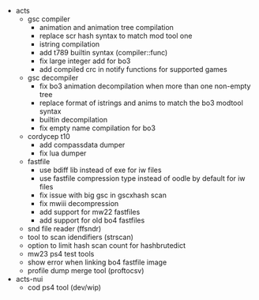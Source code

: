 - acts
  - gsc compiler
    - animation and animation tree compilation
    - replace scr hash syntax to match mod tool one
    - istring compilation
    - add t789 builtin syntax (compiler::func)
    - fix large integer add for bo3
    - add compiled crc in notify functions for supported games
  - gsc decompiler
    - fix bo3 animation decompilation when more than one non-empty tree
    - replace format of istrings and anims to match the bo3 modtool syntax
    - builtin decompilation
    - fix empty name compilation for bo3
  - cordycep t10
    - add compassdata dumper
    - fix lua dumper
  - fastfile
    - use bdiff lib instead of exe for iw files
    - use fastfile compression type instead of oodle by default for iw files
    - fix issue with big gsc in gscxhash scan
    - fix mwiii decompression
    - add support for mw22 fastfiles
    - add support for old bo4 fastfiles
  - snd file reader (ffsndr)
  - tool to scan idendifiers (strscan)
  - option to limit hash scan count for hashbrutedict
  - mw23 ps4 test tools
  - show error when linking bo4 fastfile image
  - profile dump merge tool (proftocsv)
- acts-nui
  - cod ps4 tool (dev/wip)